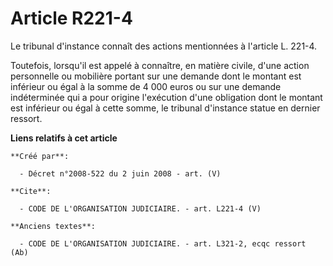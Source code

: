 # Article R221-4

Le tribunal d'instance connaît des actions mentionnées à l'article L. 221-4. 

Toutefois, lorsqu'il est appelé à connaître, en matière civile, d'une action personnelle ou mobilière portant sur une demande
dont le montant est inférieur ou égal à la somme de 4 000 euros ou sur une demande indéterminée qui a pour origine
l'exécution d'une obligation dont le montant est inférieur ou égal à cette somme, le tribunal d'instance statue en dernier
ressort.

**Liens relatifs à cet article**

	**Créé par**:

	  - Décret n°2008-522 du 2 juin 2008 - art. (V)

	**Cite**:

	  - CODE DE L'ORGANISATION JUDICIAIRE. - art. L221-4 (V)

	**Anciens textes**:

	  - CODE DE L'ORGANISATION JUDICIAIRE. - art. L321-2, ecqc ressort (Ab)
